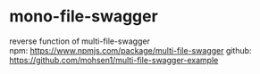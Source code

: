 # mono-file-swagger
reverse function of multi-file-swagger  
npm: https://www.npmjs.com/package/multi-file-swagger
github: https://github.com/mohsen1/multi-file-swagger-example
